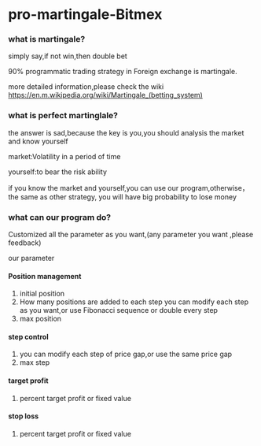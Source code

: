 # pro-martingale-Bitmex

### what is martingale?
simply say,if not win,then double bet

90% programmatic trading strategy in Foreign exchange is martingale.

more detailed information,please check the wiki https://en.m.wikipedia.org/wiki/Martingale_(betting_system)


### what is perfect martinglale?
the answer is sad,because the key is you,you should analysis the market and know yourself

market:Volatility in a period of time

yourself:to bear the risk ability

if you know the market and yourself,you can use our program,otherwise，the same as other strategy, you will have big probability to lose money

### what can our program do?
Customized all the parameter as you want,(any parameter you want ,please feedback)

our parameter
#### Position management
1. initial position
2. How many positions are added to each step
   you can modify each step as you want,or use Fibonacci sequence or double every step
3. max position
#### step control
1. you can modify each step of price gap,or use the same price gap
2. max step
#### target profit
1. percent target profit or fixed value
#### stop loss
1. percent target profit or fixed value

